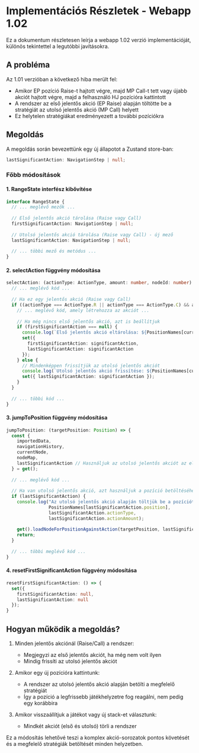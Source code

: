 # Implementációs Részletek - Webapp 1.02

Ez a dokumentum részletesen leírja a webapp 1.02 verzió implementációját, különös tekintettel a legutóbbi javításokra.

## A probléma

Az 1.01 verzióban a következő hiba merült fel:
- Amikor EP pozíció Raise-t hajtott végre, majd MP Call-t tett vagy újabb akciót hajtott végre, majd a felhasználó HJ pozícióra kattintott
- A rendszer az első jelentős akció (EP Raise) alapján töltötte be a stratégiát az utolsó jelentős akció (MP Call) helyett
- Ez helytelen stratégiákat eredményezett a további pozíciókra

## Megoldás

A megoldás során bevezettünk egy új állapotot a Zustand store-ban:

```typescript
lastSignificantAction: NavigationStep | null;
```

### Főbb módosítások

#### 1. RangeState interfész kibővítése

```typescript
interface RangeState {
  // ... meglévő mezők ...
  
  // Első jelentős akció tárolása (Raise vagy Call)
  firstSignificantAction: NavigationStep | null;
  
  // Utolsó jelentős akció tárolása (Raise vagy Call) - új mező
  lastSignificantAction: NavigationStep | null;
  
  // ... többi mező és metódus ...
}
```

#### 2. selectAction függvény módosítása

```typescript
selectAction: (actionType: ActionType, amount: number, nodeId: number) => {
  // ... meglévő kód ...
  
  // Ha ez egy jelentős akció (Raise vagy Call)
  if ((actionType === ActionType.R || actionType === ActionType.C) && amount > 0 && currentNode) {
    // ... meglévő kód, amely létrehozza az akciót ...
    
    // Ha még nincs első jelentős akció, azt is beállítjuk
    if (firstSignificantAction === null) {
      console.log(`Első jelentős akció eltárolása: ${PositionNames[currentPosition]} ${actionType} ${amount}`);
      set({ 
        firstSignificantAction: significantAction,
        lastSignificantAction: significantAction
      });
    } else {
      // Mindenképpen frissítjük az utolsó jelentős akciót
      console.log(`Utolsó jelentős akció frissítése: ${PositionNames[currentPosition]} ${actionType} ${amount}`);
      set({ lastSignificantAction: significantAction });
    }
  }
  
  // ... többi kód ...
}
```

#### 3. jumpToPosition függvény módosítása

```typescript
jumpToPosition: (targetPosition: Position) => {
  const { 
    importedData, 
    navigationHistory, 
    currentNode, 
    nodeMap,
    lastSignificantAction // Használjuk az utolsó jelentős akciót az első helyett
  } = get();
  
  // ... meglévő kód ...
  
  // Ha van utolsó jelentős akció, azt használjuk a pozíció betöltéséhez
  if (lastSignificantAction) {
    console.log("Az utolsó jelentős akció alapján töltjük be a pozíciót:", 
                PositionNames[lastSignificantAction.position], 
                lastSignificantAction.actionType, 
                lastSignificantAction.actionAmount);
    
    get().loadNodeForPositionAgainstAction(targetPosition, lastSignificantAction);
    return;
  }
  
  // ... többi meglévő kód ...
}
```

#### 4. resetFirstSignificantAction függvény módosítása

```typescript
resetFirstSignificantAction: () => {
  set({ 
    firstSignificantAction: null,
    lastSignificantAction: null
  });
}
```

## Hogyan működik a megoldás?

1. Minden jelentős akciónál (Raise/Call) a rendszer:
   - Megjegyzi az első jelentős akciót, ha még nem volt ilyen
   - Mindig frissíti az utolsó jelentős akciót

2. Amikor egy új pozícióra kattintunk:
   - A rendszer az utolsó jelentős akció alapján betölti a megfelelő stratégiát
   - Így a pozíció a legfrissebb játékhelyzetre fog reagálni, nem pedig egy korábbira

3. Amikor visszaállítjuk a játékot vagy új stack-et választunk:
   - Mindkét akciót (első és utolsó) törli a rendszer

Ez a módosítás lehetővé teszi a komplex akció-sorozatok pontos követését és a megfelelő stratégiák betöltését minden helyzetben.